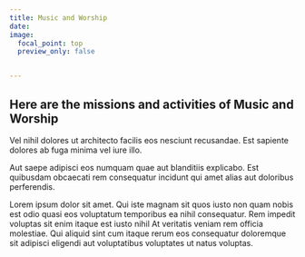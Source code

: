 ```yaml
---
title: Music and Worship
date: 
image:
  focal_point: top
  preview_only: false


---
```


## Here are the missions and activities of Music and Worship

Vel nihil dolores ut architecto facilis eos nesciunt recusandae. Est sapiente dolores ab fuga minima vel iure illo.

Aut saepe adipisci eos numquam quae aut blanditiis explicabo. Est quibusdam obcaecati rem consequatur incidunt qui amet alias aut doloribus perferendis.

Lorem ipsum dolor sit amet. Qui iste magnam sit quos iusto non quam nobis est odio quasi eos voluptatum temporibus ea nihil consequatur. Rem impedit voluptas sit enim itaque est iusto nihil At veritatis veniam rem officia molestiae. Qui aliquid sint cum itaque rerum eos consequatur doloremque sit adipisci eligendi aut voluptatibus voluptates ut natus voluptas.

